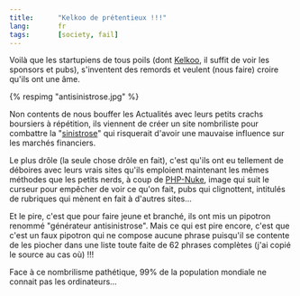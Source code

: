 ```yaml
---
title:      "Kelkoo de prétentieux !!!"
lang:       fr
tags:       [society, fail]
---
```



Voilà que les startupiens de tous poils (dont [Kelkoo](http://fr.kelkoo.com/), il suffit de voir les sponsors et pubs), s'inventent des remords et veulent (nous faire) croire qu'ils ont une âme.

{% respimg "antisinistrose.jpg" %}

Non contents de nous bouffer les Actualités avec leurs petits crachs boursiers à répétition, ils viennent de créer un site nombriliste pour combattre la "[sinistrose](http://www.antisinistrose.com/)" qui risquerait d'avoir une mauvaise influence sur les marchés financiers.

Le plus drôle (la seule chose drôle en fait), c'est qu'ils ont eu tellement de déboires avec leurs vrais sites qu'ils emploient maintenant les mêmes méthodes que les petits nerds, à coup de [PHP-Nuke](http://www.phpnuke.org/), image qui suit le curseur pour empêcher de voir ce qu'on fait, pubs qui clignottent, intitulés de rubriques qui mènent en fait à d'autres sites…

Et le pire, c'est que pour faire jeune et branché, ils ont mis un pipotron renommé "générateur antisinistrose". Mais ce qui est pire encore, c'est que c'est un faux pipotron qui ne compose aucune phrase puisqu'il se contente de les piocher dans une liste toute faite de 62 phrases complètes (j'ai copié le source au cas où) !!!

Face à ce nombrilisme pathétique, 99% de la population mondiale ne connait pas les ordinateurs…
